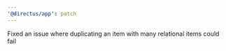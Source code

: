 ```yaml
---
'@directus/app': patch
---
```


Fixed an issue where duplicating an item with many relational items could fail
